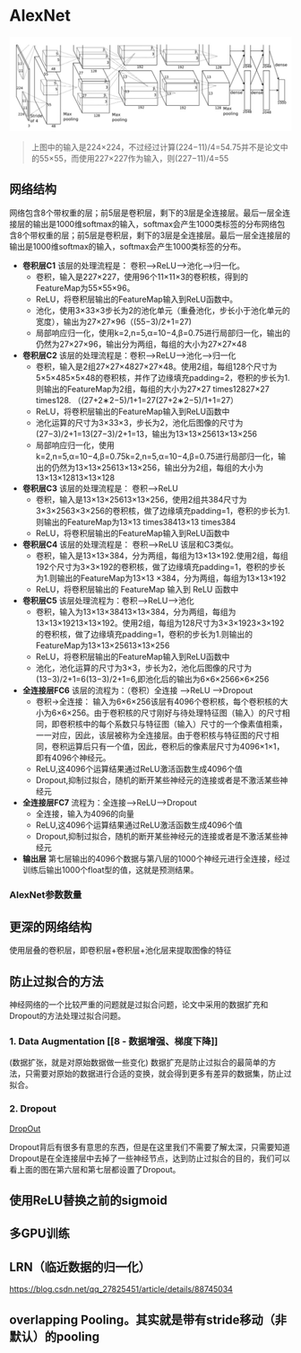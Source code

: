 # AlexNet

![AlexNet](../../../Data/AlexNet.jpg)
> 上图中的输入是224×224，不过经过计算(224−11)/4=54.75并不是论文中的55×55，而使用227×227作为输入，则(227−11)/4=55

## 网络结构

网络包含8个带权重的层；前5层是卷积层，剩下的3层是全连接层。最后一层全连接层的输出是1000维softmax的输入，softmax会产生1000类标签的分布网络包含8个带权重的层；前5层是卷积层，剩下的3层是全连接层。最后一层全连接层的输出是1000维softmax的输入，softmax会产生1000类标签的分布。

- **卷积层C1**
  该层的处理流程是： 卷积-->ReLU-->池化-->归一化。
  - 卷积，输入是227×227，使用96个11×11×3的卷积核，得到的FeatureMap为55×55×96。
  - ReLU，将卷积层输出的FeatureMap输入到ReLU函数中。
  - 池化，使用3×33×3步长为2的池化单元（重叠池化，步长小于池化单元的宽度），输出为27×27×96（(55−3)/2+1=27)
  - 局部响应归一化，使用k=2,n=5,α=10−4,β=0.75进行局部归一化，输出的仍然为27×27×96，输出分为两组，每组的大小为27×27×48
- **卷积层C2**
  该层的处理流程是：卷积-->ReLU-->池化-->归一化
  - 卷积，输入是2组27×27×4827×27×48。使用2组，每组128个尺寸为5×5×485×5×48的卷积核，并作了边缘填充padding=2，卷积的步长为1. 则输出的FeatureMap为2组，每组的大小为27×27 times12827×27 times128. （(27+2∗2−5)/1+1=27(27+2∗2−5)/1+1=27）
  - ReLU，将卷积层输出的FeatureMap输入到ReLU函数中
  - 池化运算的尺寸为3×33×3，步长为2，池化后图像的尺寸为(27−3)/2+1=13(27−3)/2+1=13，输出为13×13×25613×13×256
  - 局部响应归一化，使用k=2,n=5,α=10−4,β=0.75k=2,n=5,α=10−4,β=0.75进行局部归一化，输出的仍然为13×13×25613×13×256，输出分为2组，每组的大小为13×13×12813×13×128
- **卷积层C3**
  该层的处理流程是： 卷积-->ReLU
  - 卷积，输入是13×13×25613×13×256，使用2组共384尺寸为3×3×2563×3×256的卷积核，做了边缘填充padding=1，卷积的步长为1.则输出的FeatureMap为13×13 times38413×13 times384
  - ReLU，将卷积层输出的FeatureMap输入到ReLU函数中
- **卷积层C4**
  该层的处理流程是： 卷积-->ReLU
  该层和C3类似。
  - 卷积，输入是13×13×384，分为两组，每组为13×13×192.使用2组，每组192个尺寸为3×3×192的卷积核，做了边缘填充padding=1，卷积的步长为1.则输出的FeatureMap为13×13 ×384，分为两组，每组为13×13×192
  - ReLU，将卷积层输出的 FeatureMap 输入到 ReLU 函数中
- **卷积层C5**
  该层处理流程为：卷积-->ReLU-->池化
  - 卷积，输入为13×13×38413×13×384，分为两组，每组为13×13×19213×13×192。使用2组，每组为128尺寸为3×3×1923×3×192的卷积核，做了边缘填充padding=1，卷积的步长为1.则输出的FeatureMap为13×13×25613×13×256
  - ReLU，将卷积层输出的FeatureMap输入到ReLU函数中
  - 池化，池化运算的尺寸为3×3，步长为2，池化后图像的尺寸为 (13−3)/2+1=6(13−3)/2+1=6,即池化后的输出为6×6×2566×6×256
- **全连接层FC6**
  该层的流程为：（卷积）全连接 -->ReLU -->Dropout
  - 卷积->全连接： 输入为6×6×256该层有4096个卷积核，每个卷积核的大小为6×6×256。由于卷积核的尺寸刚好与待处理特征图（输入）的尺寸相同，即卷积核中的每个系数只与特征图（输入）尺寸的一个像素值相乘，一一对应，因此，该层被称为全连接层。由于卷积核与特征图的尺寸相同，卷积运算后只有一个值，因此，卷积后的像素层尺寸为4096×1×1，即有4096个神经元。
  - ReLU,这4096个运算结果通过ReLU激活函数生成4096个值
  - Dropout,抑制过拟合，随机的断开某些神经元的连接或者是不激活某些神经元
- **全连接层FC7**
  流程为：全连接-->ReLU-->Dropout
  - 全连接，输入为4096的向量
  - ReLU,这4096个运算结果通过ReLU激活函数生成4096个值
  - Dropout,抑制过拟合，随机的断开某些神经元的连接或者是不激活某些神经元
- **输出层**
  第七层输出的4096个数据与第八层的1000个神经元进行全连接，经过训练后输出1000个float型的值，这就是预测结果。

### AlexNet参数数量

## 更深的网络结构

使用层叠的卷积层，即卷积层+卷积层+池化层来提取图像的特征

## 防止过拟合的方法
神经网络的一个比较严重的问题就是过拟合问题，论文中采用的数据扩充和Dropout的方法处理过拟合问题。

### 1. Data Augmentation [[8 - 数据增强、梯度下降]]
(数据扩张，就是对原始数据做一些变化)
数据扩充是防止过拟合的最简单的方法，只需要对原始的数据进行合适的变换，就会得到更多有差异的数据集，防止过拟合。

### 2. Dropout 
[DropOut](DropOut.md)

Dropout背后有很多有意思的东西，但是在这里我们不需要了解太深，只需要知道Dropout是在全连接层中去掉了一些神经节点，达到防止过拟合的目的，我们可以看上面的图在第六层和第七层都设置了Dropout。

## 使用ReLU替换之前的sigmoid

## 多GPU训练

## LRN（临近数据的归一化）

https://blog.csdn.net/qq_27825451/article/details/88745034

## overlapping Pooling。其实就是带有stride移动（非默认）的pooling